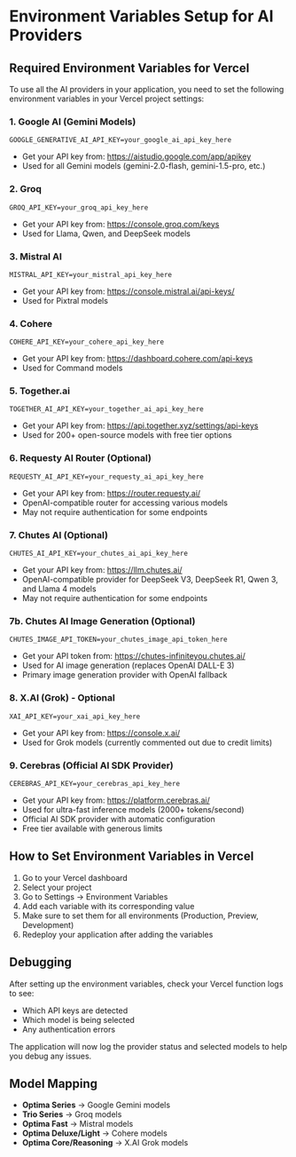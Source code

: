 # Environment Variables Setup for AI Providers

## Required Environment Variables for Vercel

To use all the AI providers in your application, you need to set the following environment variables in your Vercel project settings:

### 1. Google AI (Gemini Models)
```
GOOGLE_GENERATIVE_AI_API_KEY=your_google_ai_api_key_here
```
- Get your API key from: https://aistudio.google.com/app/apikey
- Used for all Gemini models (gemini-2.0-flash, gemini-1.5-pro, etc.)

### 2. Groq
```
GROQ_API_KEY=your_groq_api_key_here
```
- Get your API key from: https://console.groq.com/keys
- Used for Llama, Qwen, and DeepSeek models

### 3. Mistral AI
```
MISTRAL_API_KEY=your_mistral_api_key_here
```
- Get your API key from: https://console.mistral.ai/api-keys/
- Used for Pixtral models

### 4. Cohere
```
COHERE_API_KEY=your_cohere_api_key_here
```
- Get your API key from: https://dashboard.cohere.com/api-keys
- Used for Command models

### 5. Together.ai
```
TOGETHER_AI_API_KEY=your_together_ai_api_key_here
```
- Get your API key from: https://api.together.xyz/settings/api-keys
- Used for 200+ open-source models with free tier options

### 6. Requesty AI Router (Optional)
```
REQUESTY_AI_API_KEY=your_requesty_ai_api_key_here
```
- Get your API key from: https://router.requesty.ai/
- OpenAI-compatible router for accessing various models
- May not require authentication for some endpoints

### 7. Chutes AI (Optional)
```
CHUTES_AI_API_KEY=your_chutes_ai_api_key_here
```
- Get your API key from: https://llm.chutes.ai/
- OpenAI-compatible provider for DeepSeek V3, DeepSeek R1, Qwen 3, and Llama 4 models
- May not require authentication for some endpoints

### 7b. Chutes AI Image Generation (Optional)
```
CHUTES_IMAGE_API_TOKEN=your_chutes_image_api_token_here
```
- Get your API token from: https://chutes-infiniteyou.chutes.ai/
- Used for AI image generation (replaces OpenAI DALL-E 3)
- Primary image generation provider with OpenAI fallback

### 8. X.AI (Grok) - Optional
```
XAI_API_KEY=your_xai_api_key_here
```
- Get your API key from: https://console.x.ai/
- Used for Grok models (currently commented out due to credit limits)

### 9. Cerebras (Official AI SDK Provider)
```
CEREBRAS_API_KEY=your_cerebras_api_key_here
```
- Get your API key from: https://platform.cerebras.ai/
- Used for ultra-fast inference models (2000+ tokens/second)
- Official AI SDK provider with automatic configuration
- Free tier available with generous limits

## How to Set Environment Variables in Vercel

1. Go to your Vercel dashboard
2. Select your project
3. Go to Settings → Environment Variables
4. Add each variable with its corresponding value
5. Make sure to set them for all environments (Production, Preview, Development)
6. Redeploy your application after adding the variables

## Debugging

After setting up the environment variables, check your Vercel function logs to see:
- Which API keys are detected
- Which model is being selected
- Any authentication errors

The application will now log the provider status and selected models to help you debug any issues.

## Model Mapping

- **Optima Series** → Google Gemini models
- **Trio Series** → Groq models  
- **Optima Fast** → Mistral models
- **Optima Deluxe/Light** → Cohere models
- **Optima Core/Reasoning** → X.AI Grok models